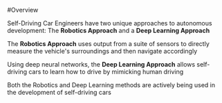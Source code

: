 #Overview

Self-Driving Car Engineers have two unique approaches to autonomous development: The **Robotics Approach** and a **Deep Learning Approach**

The **Robotics Approach** uses output from a suite of sensors to directly measure the vehicle's surroundings and then navigate accordingly

Using deep neural networks, the **Deep Learning Approach** allows self-driving cars to learn how to drive by mimicking human driving

Both the Robotics and Deep Learning methods are actively being used in the development of self-driving cars

